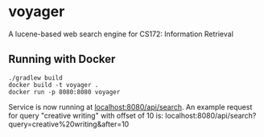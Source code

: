 # voyager
A lucene-based web search engine for CS172: Information Retrieval

## Running with Docker
    ./gradlew build
    docker build -t voyager .
    docker run -p 8080:8080 voyager
Service is now running at <localhost:8080/api/search>. An example request for query "creative writing" with offset of 10 is: localhost:8080/api/search?query=creative%20writing&after=10